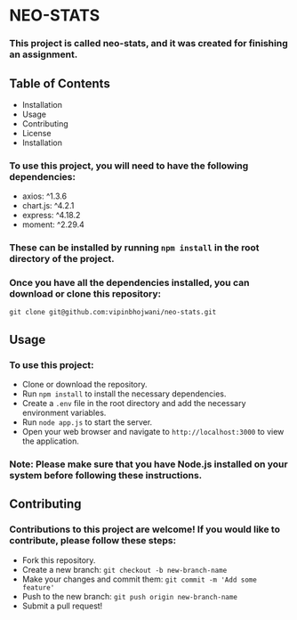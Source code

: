 # NEO-STATS
### This project is called neo-stats, and it was created for finishing an assignment.



## Table of Contents
* Installation
* Usage
* Contributing
* License
* Installation

### To use this project, you will need to have the following dependencies:

* axios: ^1.3.6
* chart.js: ^4.2.1
* express: ^4.18.2
* moment: ^2.29.4

### These can be installed by running `npm install` in the root directory of the project.

### Once you have all the dependencies installed, you can download or clone this repository:

```git clone git@github.com:vipinbhojwani/neo-stats.git```



## Usage
### To use this project:
* Clone or download the repository.
* Run `npm install` to install the necessary dependencies.
* Create a `.env` file in the root directory and add the necessary environment variables.
* Run `node app.js` to start the server.
* Open your web browser and navigate to `http://localhost:3000` to view the application.
### Note: Please make sure that you have Node.js installed on your system before following these instructions.



## Contributing
### Contributions to this project are welcome! If you would like to contribute, please follow these steps:

* Fork this repository.
* Create a new branch: `git checkout -b new-branch-name`
* Make your changes and commit them: `git commit -m 'Add some feature'`
* Push to the new branch: `git push origin new-branch-name`
* Submit a pull request!